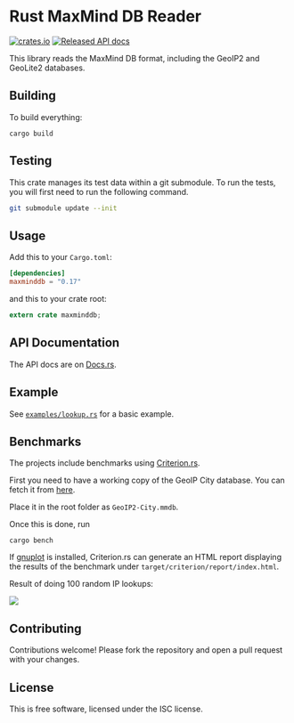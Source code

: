 # Rust MaxMind DB Reader #

[![crates.io](	https://img.shields.io/crates/v/maxminddb.svg)](https://crates.io/crates/maxminddb) [![Released API docs](https://docs.rs/maxminddb/badge.svg)](http://docs.rs/maxminddb)

This library reads the MaxMind DB format, including the GeoIP2 and GeoLite2
databases.

## Building ##

To build everything:

```
cargo build
```

## Testing ##

This crate manages its test data within a git submodule.
To run the tests, you will first need to run the following command.

```bash
git submodule update --init
```

## Usage ##

Add this to your `Cargo.toml`:

```toml
[dependencies]
maxminddb = "0.17"
```

and this to your crate root:

```rust
extern crate maxminddb;
```

## API Documentation ##

The API docs are on [Docs.rs](https://docs.rs/maxminddb/latest/maxminddb/struct.Reader.html).

## Example ##

See [`examples/lookup.rs`](https://github.com/oschwald/maxminddb-rust/blob/master/examples/lookup.rs) for a basic example.

## Benchmarks ##

The projects include benchmarks using [Criterion.rs](https://github.com/bheisler/criterion.rs).

First you need to have a working copy of the GeoIP City database.
You can fetch it from [here](https://dev.maxmind.com/geoip/geoip2/geolite2/).

Place it in the root folder as `GeoIP2-City.mmdb`.

Once this is done, run

```
cargo bench
```

If [gnuplot](http://www.gnuplot.info/) is installed, Criterion.rs can generate
an HTML report displaying the results of the benchmark under
`target/criterion/report/index.html`.

Result of doing 100 random IP lookups:

![](/assets/pdf_small.svg)

## Contributing ##

Contributions welcome! Please fork the repository and open a pull request
with your changes.

## License ##

This is free software, licensed under the ISC license.

